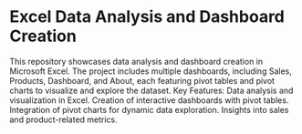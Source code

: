# Excel Data Analysis and Dashboard Creation
This repository showcases data analysis and dashboard creation in Microsoft Excel. The project includes multiple dashboards, including Sales, Products, Dashboard, and About, each featuring pivot tables and pivot charts to visualize and explore the dataset.
Key Features:
Data analysis and visualization in Excel.
Creation of interactive dashboards with pivot tables.
Integration of pivot charts for dynamic data exploration.
Insights into sales and product-related metrics.
